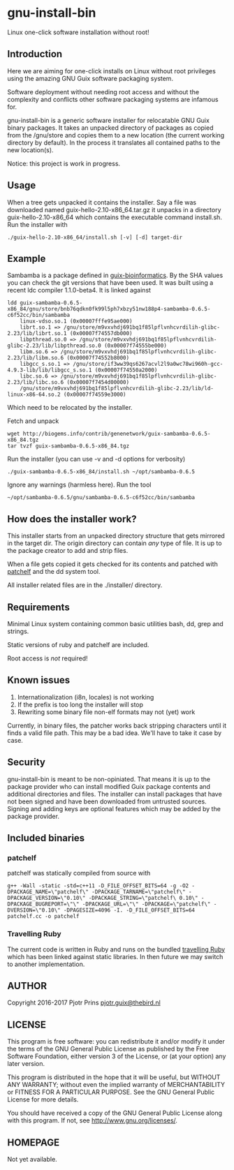 # gnu-install-bin

Linux one-click software installation without root!

## Introduction

Here we are aiming for one-click installs on Linux without root
privileges using the amazing GNU Guix software packaging
system.

Software deployment without needing root access and without the
complexity and conflicts other software packaging systems are infamous
for.

gnu-install-bin is a generic software installer for relocatable GNU
Guix binary packages. It takes an unpacked directory of packages as
copied from the /gnu/store and copies them to a new location (the
current working directory by default). In the process it translates
all contained paths to the new location(s).

Notice: this project is work in progress.

## Usage

When a tree gets unpacked it contains the installer. Say a file was
downloaded named guix-hello-2.10-x86\_64.tar.gz it unpacks in a
directory guix-hello-2.10-x86\_64 which contains the executable
command install.sh. Run the installer with

    ./guix-hello-2.10-x86_64/install.sh [-v] [-d] target-dir

## Example

Sambamba is a package defined in [guix-bioinformatics](https://github.com/genenetwork/guix-bioinformatics/blob/master/gn/packages/bioinformatics.scm#L923). By the SHA values you can check the git versions that
have been used. It was built using a recent ldc compiler 1.1.0-beta4. It is linked against

    ldd guix-sambamba-0.6.5-x86_84/gnu/store/bnb76qdkn0fk99l5ph7xbzy51nw188p4-sambamba-0.6.5-c6f52cc/bin/sambamba
        linux-vdso.so.1 (0x00007fffe95ae000)
        librt.so.1 => /gnu/store/m9vxvhdj691bq1f85lpflvnhcvrdilih-glibc-2.23/lib/librt.so.1 (0x00007f74557db000)
        libpthread.so.0 => /gnu/store/m9vxvhdj691bq1f85lpflvnhcvrdilih-glibc-2.23/lib/libpthread.so.0 (0x00007f74555be000)
        libm.so.6 => /gnu/store/m9vxvhdj691bq1f85lpflvnhcvrdilih-glibc-2.23/lib/libm.so.6 (0x00007f74552b8000)
        libgcc_s.so.1 => /gnu/store/if3ww39qs6267acvl2l9a0wc78wi960h-gcc-4.9.3-lib/lib/libgcc_s.so.1 (0x00007f74550a2000)
        libc.so.6 => /gnu/store/m9vxvhdj691bq1f85lpflvnhcvrdilih-glibc-2.23/lib/libc.so.6 (0x00007f7454d00000)
        /gnu/store/m9vxvhdj691bq1f85lpflvnhcvrdilih-glibc-2.23/lib/ld-linux-x86-64.so.2 (0x00007f74559e3000)

Which need to be relocated by the installer.

Fetch and unpack

    wget http://biogems.info/contrib/genenetwork/guix-sambamba-0.6.5-x86_84.tgz
    tar tvzf guix-sambamba-0.6.5-x86_84.tgz

Run the installer (you can use -v and -d options for verbosity)

    ./guix-sambamba-0.6.5-x86_84/install.sh ~/opt/sambamba-0.6.5

Ignore any warnings (harmless here). Run the tool

    ~/opt/sambamba-0.6.5/gnu/sambamba-0.6.5-c6f52cc/bin/sambamba

## How does the installer work?

This installer starts from an unpacked directory structure that gets
mirrored in the target dir. The origin directory can contain *any*
type of file. It is up to the package creator to add and strip files.

When a file gets copied it gets checked for its contents and patched with
[patchelf](https://github.com/NixOS/patchelf) and the dd system tool.

All installer related files are in the ./installer/ directory.

## Requirements

Minimal Linux system containing common basic utilities bash, dd, grep and strings.

Static versions of ruby and patchelf are included.

Root access is *not* required!

## Known issues

1. Internationalization (i8n, locales) is not working
2. If the prefix is too long the installer will stop
3. Rewriting some binary file non-elf formats may not (yet) work

Currently, in binary files, the patcher works back stripping
characters until it finds a valid file path. This may be a bad
idea. We'll have to take it case by case.

## Security

gnu-install-bin is meant to be non-opiniated. That means it is up to
the package provider who can install modified Guix package contents
and additional directories and files. The installer can install
packages that have not been signed and have been downloaded from
untrusted sources. Signing and adding keys are optional features which
may be added by the package provider.

## Included binaries

### patchelf

patchelf was statically compiled from source with

    g++ -Wall -static -std=c++11 -D_FILE_OFFSET_BITS=64 -g -O2 -DPACKAGE_NAME=\"patchelf\" -DPACKAGE_TARNAME=\"patchelf\" -DPACKAGE_VERSION=\"0.10\" -DPACKAGE_STRING=\"patchelf\ 0.10\" -DPACKAGE_BUGREPORT=\"\" -DPACKAGE_URL=\"\" -DPACKAGE=\"patchelf\" -DVERSION=\"0.10\" -DPAGESIZE=4096 -I. -D_FILE_OFFSET_BITS=64 patchelf.cc -o patchelf

### Travelling Ruby

The current code is written in Ruby and runs on the bundled
[travelling Ruby](https://github.com/phusion/traveling-ruby/blob/master/TUTORIAL-1.md)
which has been linked against static libraries. In then future we may
switch to another implementation.

## AUTHOR

Copyright 2016-2017 Pjotr Prins <pjotr.guix@thebird.nl>

## LICENSE

This program is free software: you can redistribute it and/or modify
it under the terms of the GNU General Public License as published by
the Free Software Foundation, either version 3 of the License, or (at
your option) any later version.

This program is distributed in the hope that it will be useful, but
WITHOUT ANY WARRANTY; without even the implied warranty of
MERCHANTABILITY or FITNESS FOR A PARTICULAR PURPOSE.  See the GNU
General Public License for more details.

You should have received a copy of the GNU General Public License
along with this program.  If not, see <http://www.gnu.org/licenses/>.

## HOMEPAGE

Not yet available.
